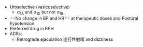 - Uroselective (vasicoselective) 
	- α<sub>1A</sub> and α<sub>1D</sub> but not α<sub>1B</sub>
- ==No change in BP and HR== at therapeutic doses and Postural hypotension
- Preferred drug in BPH
- ADRs: 
	- Retrograde ejaculation 逆行性射精 and dizziness